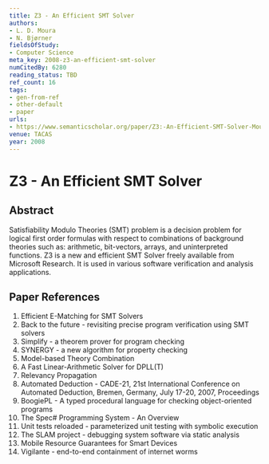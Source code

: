 ```yaml
---
title: Z3 - An Efficient SMT Solver
authors:
- L. D. Moura
- N. Bjørner
fieldsOfStudy:
- Computer Science
meta_key: 2008-z3-an-efficient-smt-solver
numCitedBy: 6280
reading_status: TBD
ref_count: 16
tags:
- gen-from-ref
- other-default
- paper
urls:
- https://www.semanticscholar.org/paper/Z3:-An-Efficient-SMT-Solver-Moura-Bjørner/3960dda299e0f8615a7db675b8e6905b375ecf8a?sort=total-citations
venue: TACAS
year: 2008
---
```


# Z3 - An Efficient SMT Solver

## Abstract

Satisfiability Modulo Theories (SMT) problem is a decision problem for logical first order formulas with respect to combinations of background theories such as: arithmetic, bit-vectors, arrays, and uninterpreted functions. Z3 is a new and efficient SMT Solver freely available from Microsoft Research. It is used in various software verification and analysis applications.

## Paper References

1. Efficient E-Matching for SMT Solvers
2. Back to the future - revisiting precise program verification using SMT solvers
3. Simplify - a theorem prover for program checking
4. SYNERGY - a new algorithm for property checking
5. Model-based Theory Combination
6. A Fast Linear-Arithmetic Solver for DPLL(T)
7. Relevancy Propagation
8. Automated Deduction - CADE-21, 21st International Conference on Automated Deduction, Bremen, Germany, July 17-20, 2007, Proceedings
9. BoogiePL - A typed procedural language for checking object-oriented programs
10. The Spec# Programming System - An Overview
11. Unit tests reloaded - parameterized unit testing with symbolic execution
12. The SLAM project - debugging system software via static analysis
13. Mobile Resource Guarantees for Smart Devices
14. Vigilante - end-to-end containment of internet worms
